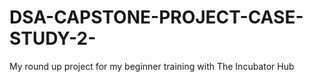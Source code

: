 # DSA-CAPSTONE-PROJECT-CASE-STUDY-2-
My round up project for my beginner training with The Incubator Hub 
